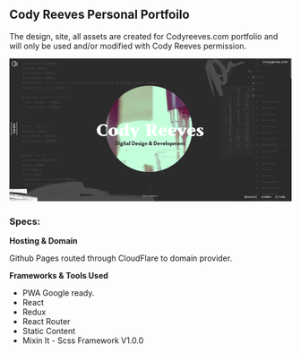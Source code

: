 ## Cody Reeves Personal Portfoilo
The design, site, all assets are created for Codyreeves.com portfolio and will only be used and/or modified with Cody Reeves permission.

![alt text](./public/img/codyreeves-site.png)

### Specs:

**Hosting & Domain**

Github Pages routed through CloudFlare to domain provider.

**Frameworks & Tools Used**

- PWA Google ready.
- React
- Redux
- React Router
- Static Content
- Mixin It - Scss Framework V1.0.0
